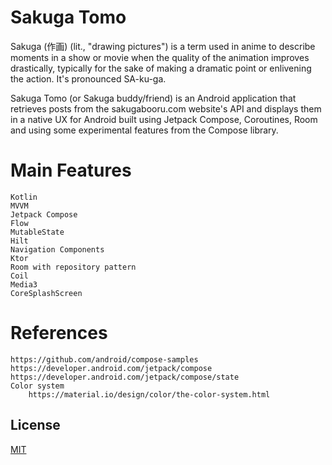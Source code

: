# Sakuga Tomo

Sakuga (作画) (lit., "drawing pictures") is a term used in anime to describe moments in a show or movie when the quality of the animation improves drastically, typically for the sake of making a dramatic point or enlivening the action. It's pronounced SA-ku-ga.

Sakuga Tomo (or Sakuga buddy/friend) is an Android application that retrieves posts from the sakugabooru.com website's API and displays them in a native UX for Android built using Jetpack Compose, Coroutines, Room and using some experimental features from the Compose library.

# Main Features

    Kotlin
    MVVM
    Jetpack Compose
    Flow
    MutableState
    Hilt
    Navigation Components
    Ktor
    Room with repository pattern
    Coil
    Media3
    CoreSplashScreen

# References

    https://github.com/android/compose-samples
    https://developer.android.com/jetpack/compose
    https://developer.android.com/jetpack/compose/state
    Color system
        https://material.io/design/color/the-color-system.html


## License

[MIT](https://choosealicense.com/licenses/mit/)